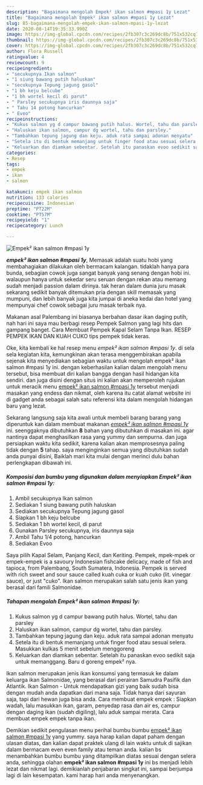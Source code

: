 ```yaml
---
description: "Bagaimana mengolah Empek² ikan salmon #mpasi 1y Lezat"
title: "Bagaimana mengolah Empek² ikan salmon #mpasi 1y Lezat"
slug: 85-bagaimana-mengolah-empek-ikan-salmon-mpasi-1y-lezat
date: 2020-08-14T19:35:33.990Z
image: https://img-global.cpcdn.com/recipes/2fb307c3c269dc8b/751x532cq70/empek-ikan-salmon-mpasi-1y-foto-resep-utama.jpg
thumbnail: https://img-global.cpcdn.com/recipes/2fb307c3c269dc8b/751x532cq70/empek-ikan-salmon-mpasi-1y-foto-resep-utama.jpg
cover: https://img-global.cpcdn.com/recipes/2fb307c3c269dc8b/751x532cq70/empek-ikan-salmon-mpasi-1y-foto-resep-utama.jpg
author: Flora Russell
ratingvalue: 4
reviewcount: 9
recipeingredient:
- "secukupnya Ikan salmon"
- "1 siung bawang putih haluskan"
- "secukupnya Tepung jagung gasol"
- "1 bh keju belcube"
- "1 bh wortel kecil di parut"
- " Parsley secukupnya iris daunnya saja"
- " Tahu 14 potong hancurkan"
- " Evoo"
recipeinstructions:
- "Kukus salmon yg d campur bawang putih halus. Wortel, tahu dan parsley"
- "Haluskan ikan salmon, campur dg wortel, tahu dan parsley."
- "Tambahkan tepung jagung dan keju. aduk rata sampai adonan menyatu"
- "Setela itu di bentuk memanjang untuk finger food atau sesuai selera. Masukkan kulkas 5 menit sebelum menggoreng"
- "Keluarkan dan diamkan sebentar. Setelah itu panaskan evoo sedikit saja untuk memanggang. Baru d goreng empek² nya."
categories:
- Resep
tags:
- empek
- ikan
- salmon

katakunci: empek ikan salmon 
nutrition: 133 calories
recipecuisine: Indonesian
preptime: "PT22M"
cooktime: "PT57M"
recipeyield: "1"
recipecategory: Lunch

---
```



![Empek² ikan salmon #mpasi 1y](https://img-global.cpcdn.com/recipes/2fb307c3c269dc8b/751x532cq70/empek-ikan-salmon-mpasi-1y-foto-resep-utama.jpg)

<b><i>empek² ikan salmon #mpasi 1y</i></b>, Memasak adalah suatu hobi yang membahagiakan dilakukan oleh bermacam kalangan. tidaklah hanya para bunda, sebagian cowok juga sangat banyak yang senang dengan hobi ini. walaupun hanya untuk sekedar seru seruan dengan rekan atau memang sudah menjadi passion dalam dirinya. tak heran dalam dunia juru masak sekarang sedikit banyak ditemukan pria dengan skill memasak yang mumpuni, dan lebih banyak juga kita jumpai di aneka kedai dan hotel yang mempunyai chef cowok sebagai juru masak terbaik nya.

Makanan asal Palembang ini biasanya berbahan dasar ikan daging putih, nah hari ini saya mau berbagi resep Pempek Salmon yang lagi hits dan gampang banget. Cara Membuat Pempek Kapal Selam Tanpa Ikan. RESEP PEMPEK IKAN DAN KUAH CUKO tips pempek tidak keras.

Oke, kita kembali ke hal resep menu <i>empek² ikan salmon #mpasi 1y</i>. di sela sela kegiatan kita, kemungkinan akan terasa menggembirakan apabila sejenak kita menyediakan sebagian waktu untuk mengolah empek² ikan salmon #mpasi 1y ini. dengan keberhasilan kalian dalam mengolah menu tersebut, bisa membuat diri kalian bangga dengan hasil hidangan kita sendiri. dan juga disini dengan situs ini kalian akan memperoleh rujukan untuk meracik menu <u>empek² ikan salmon #mpasi 1y</u> tersebut menjadi masakan yang endess dan nikmat, oleh karena itu catat alamat website ini di gadget anda sebagai salah satu referensi kita dalam mengolah hidangan baru yang lezat.


Sekarang langsung saja kita awali untuk membeli barang barang yang diperuntuk kan dalam membuat makanan <u><i>empek² ikan salmon #mpasi 1y</i></u> ini. seenggaknya dibutuhkan <b>8</b> bahan yang dibutuhkan di masakan ini. agar nantinya dapat menghasilkan rasa yang yummy dan sempurna. dan juga persiapkan waktu kita sedikit, karena kalian akan memprosesnya paling tidak dengan <b>5</b> tahap. saya menginginkan semua yang dibutuhkan sudah anda punyai disini, Baiklah mari kita mulai dengan merinci dulu bahan perlengkapan dibawah ini.

<!--inarticleads1-->

##### Komposisi dan bumbu yang digunakan dalam menyiapkan Empek² ikan salmon #mpasi 1y:

1. Ambil secukupnya Ikan salmon
1. Sediakan 1 siung bawang putih haluskan
1. Sediakan secukupnya Tepung jagung gasol
1. Siapkan 1 bh keju belcube
1. Sediakan 1 bh wortel kecil, di parut
1. Gunakan  Parsley secukupnya, iris daunnya saja
1. Ambil  Tahu 1/4 potong, hancurkan
1. Sediakan  Evoo


Saya pilih Kapal Selam, Panjang Kecil, dan Keriting. Pempek, mpek-mpek or empek-empek is a savoury Indonesian fishcake delicacy, made of fish and tapioca, from Palembang, South Sumatera, Indonesia. Pempek is served with rich sweet and sour sauce called kuah cuka or kuah cuko (lit. vinegar sauce), or just &#34;cuko&#34;. Ikan salmon merupakan salah satu jenis ikan yang berasal dari famili Salmonidae. 

<!--inarticleads2-->

##### Tahapan mengolah Empek² ikan salmon #mpasi 1y:

1. Kukus salmon yg d campur bawang putih halus. Wortel, tahu dan parsley
1. Haluskan ikan salmon, campur dg wortel, tahu dan parsley.
1. Tambahkan tepung jagung dan keju. aduk rata sampai adonan menyatu
1. Setela itu di bentuk memanjang untuk finger food atau sesuai selera. Masukkan kulkas 5 menit sebelum menggoreng
1. Keluarkan dan diamkan sebentar. Setelah itu panaskan evoo sedikit saja untuk memanggang. Baru d goreng empek² nya.


Ikan salmon merupakan jenis ikan konsumsi yang termasuk ke dalam keluarga ikan Salmonidae, yang berasal dari perairan Samudra Pasifik dan Atlantik. Ikan Salmon - Untuk mendapatkan gizi yang baik sudah bisa dengan mudah anda dapatkan dari mana saja. Tidak hanya dari sayuran saja, tapi dari hewan juga bisa anda. Cara membuat empek empek : Siapkan wadah, lalu masukkan ikan, garam, penyedap rasa dan air es, campur dengan daging ikan (sudah digiling), lalu aduk sampai merata. Cara membuat empek empek tanpa ikan. 

Demikian sedikit pengulasan menu perihal bumbu bumbu <u>empek² ikan salmon #mpasi 1y</u> yang yummy. saya harap kalian dapat paham dengan ulasan diatas, dan kalian dapat praktek ulang di lain waktu untuk di sajikan dalam bermacam even even family atau teman anda. kalian bs menambahkan bumbu bumbu yang ditampilkan diatas sesuai dengan selera anda, sehingga olahan <b>empek² ikan salmon #mpasi 1y</b> ini bs menjadi lebih lezat dan nikmat lagi. demikianlah penjabaran singkat ini, sampai berjumpa lagi di lain kesempatan. kami harap hari anda menyenangkan.
